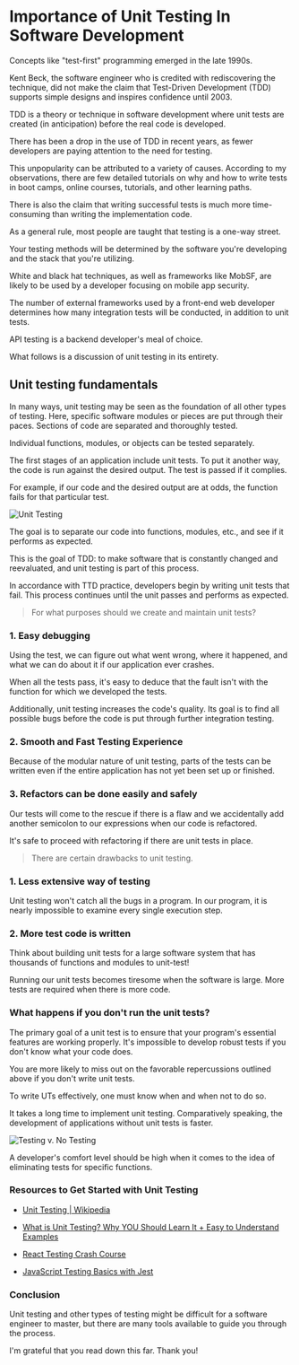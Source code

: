 # Importance of Unit Testing In Software Development

Concepts like "test-first" programming emerged in the late 1990s.

Kent Beck, the software engineer who is credited with rediscovering the technique, did not make the claim that Test-Driven Development (TDD) supports simple designs and inspires confidence until 2003.

TDD is a theory or technique in software development where unit tests are created (in anticipation) before the real code is developed.

There has been a drop in the use of TDD in recent years, as fewer developers are paying attention to the need for testing.

This unpopularity can be attributed to a variety of causes. 
According to my observations, there are few detailed tutorials on why and how to write tests in boot camps, online courses, tutorials, and other learning paths.


There is also the claim that writing successful tests is much more time-consuming than writing the implementation code.

As a general rule, most people are taught that testing is a one-way street. 

Your testing methods will be determined by the software you're developing and the stack that you're utilizing. 

White and black hat techniques, as well as frameworks like MobSF, are likely to be used by a developer focusing on mobile app security.



The number of external frameworks used by a front-end web developer determines how many integration tests will be conducted, in addition to unit tests.

API testing is a backend developer's meal of choice.

What follows is a discussion of unit testing in its entirety.


## Unit testing fundamentals

In many ways, unit testing may be seen as the foundation of all other types of testing. Here, specific software modules or pieces are put through their paces. Sections of code are separated and thoroughly tested.

Individual functions, modules, or objects can be tested separately.

The first stages of an application include unit tests. To put it another way, the code is run against the desired output. The test is passed if it complies.

For example, if our code and the desired output are at odds, the function fails for that particular test.


![Unit Testing](https://cdn.hashnode.com/res/hashnode/image/upload/v1642499447683/ez9CC9DEy.png)


The goal is to separate our code into functions, modules, etc., and see if it performs as expected.

This is the goal of TDD: to make software that is constantly changed and reevaluated, and unit testing is part of this process.

In accordance with TTD practice, developers begin by writing unit tests that fail. This process continues until the unit passes and performs as expected.


> For what purposes should we create and maintain unit tests?


 ### 1. Easy debugging 

Using the test, we can figure out what went wrong, where it happened, and what we can do about it if our application ever crashes.

When all the tests pass, it's easy to deduce that the fault isn't with the function for which we developed the tests.

Additionally, unit testing increases the code's quality. Its goal is to find all possible bugs before the code is put through further integration testing. 
 
### 2. Smooth and Fast Testing Experience 

Because of the modular nature of unit testing, parts of the tests can be written even if the entire application has not yet been set up or finished. 

### 3. Refactors can be done easily and safely

Our tests will come to the rescue if there is a flaw and we accidentally add another semicolon to our expressions when our code is refactored.

It's safe to proceed with refactoring if there are unit tests in place.

> There are certain drawbacks to unit testing.

### 1. Less extensive way of testing

Unit testing won't catch all the bugs in a program. In our program, it is nearly impossible to examine every single execution step.


### 2. More test code is written

Think about building unit tests for a large software system that has thousands of functions and modules to unit-test!

Running our unit tests becomes tiresome when the software is large. More tests are required when there is more code.



### What happens if you don't run the unit tests?

The primary goal of a unit test is to ensure that your program's essential features are working properly. It's impossible to develop robust tests if you don't know what your code does.

You are more likely to miss out on the favorable repercussions outlined above if you don't write unit tests.

To write UTs effectively, one must know when and when not to do so.

It takes a long time to implement unit testing. Comparatively speaking, the development of applications without unit tests is faster.

 
![Testing v. No Testing](https://cdn.hashnode.com/res/hashnode/image/upload/v1642502373848/3Es0iHr2E.png)


A developer's comfort level should be high when it comes to the idea of eliminating tests for specific functions.


### Resources to Get Started with Unit Testing 


- [Unit Testing | Wikipedia ](https://en.wikipedia.org/wiki/Unit_testing) 

-  [What is Unit Testing? Why YOU Should Learn It + Easy to Understand Examples](https://youtu.be/3kzHmaeozDI) 

-  [React Testing Crash Course](https://youtu.be/OVNjsIto9xM) 

-  [JavaScript Testing Basics with Jest](https://youtu.be/__QEPUdnJS0) 



### Conclusion 

Unit testing and other types of testing might be difficult for a software engineer to master, but there are many tools available to guide you through the process.

I'm grateful that you read down this far. Thank you!





